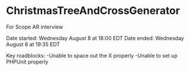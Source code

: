 # ChristmasTreeAndCrossGenerator
For Scope AR interview

Date started: Wednesday August 8 at 18:00 EDT
Date ended: Wednesday August 8 at 19:35 EDT

Key roadblocks:
-Unable to space out the X properly
-Unable to set up PHPUnit properly
